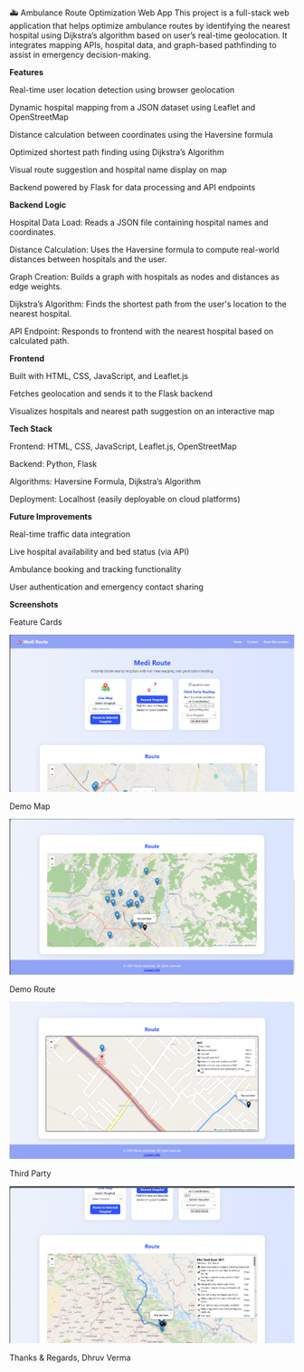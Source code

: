 🚑 Ambulance Route Optimization Web App This project is a full-stack web application that helps optimize ambulance routes by identifying the nearest hospital using Dijkstra’s algorithm based on user’s real-time geolocation. It integrates mapping APIs, hospital data, and graph-based pathfinding to assist in emergency decision-making.

**Features**


Real-time user location detection using browser geolocation

Dynamic hospital mapping from a JSON dataset using Leaflet and OpenStreetMap

Distance calculation between coordinates using the Haversine formula

Optimized shortest path finding using Dijkstra’s Algorithm

Visual route suggestion and hospital name display on map

Backend powered by Flask for data processing and API endpoints

**Backend Logic**



Hospital Data Load: Reads a JSON file containing hospital names and coordinates.

Distance Calculation: Uses the Haversine formula to compute real-world distances between hospitals and the user.

Graph Creation: Builds a graph with hospitals as nodes and distances as edge weights.

Dijkstra’s Algorithm: Finds the shortest path from the user's location to the nearest hospital.

API Endpoint: Responds to frontend with the nearest hospital based on calculated path.

**Frontend**



Built with HTML, CSS, JavaScript, and Leaflet.js

Fetches geolocation and sends it to the Flask backend

Visualizes hospitals and nearest path suggestion on an interactive map

**Tech Stack**



Frontend: HTML, CSS, JavaScript, Leaflet.js, OpenStreetMap

Backend: Python, Flask

Algorithms: Haversine Formula, Dijkstra’s Algorithm

Deployment: Localhost (easily deployable on cloud platforms)

**Future Improvements**



Real-time traffic data integration

Live hospital availability and bed status (via API)

Ambulance booking and tracking functionality

User authentication and emergency contact sharing

**Screenshots**



Feature Cards

![Feature Cards ](Demo-images/Feature-Cards.png)

Demo Map

![Demo map](Demo-images/Demo-map.png)

Demo Route

![Demo Route](Demo-images/Demo-route.png)

Third Party

![Third Party](Demo-images/Third-party.png)







Thanks & Regards,
Dhruv Verma
